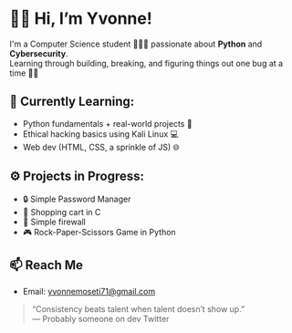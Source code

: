 # 👋🏽 Hi, I’m Yvonne!

I'm a Computer Science student 👩🏽‍💻 passionate about **Python** and **Cybersecurity**.  
Learning through building, breaking, and figuring things out one bug at a time 🐛💥

## 🧠 Currently Learning:
- Python fundamentals + real-world projects 🐍
- Ethical hacking basics using Kali Linux 💻
- Web dev (HTML, CSS, a sprinkle of JS) 🌐

## ⚙️ Projects in Progress:
- 🔒 Simple Password Manager
- 🛒 Shopping cart in C
- 🧱 Simple firewall
- 🎮 Rock-Paper-Scissors Game in Python

## 📫 Reach Me
- Email: yvonnemoseti71@gmail.com

> “Consistency beats talent when talent doesn’t show up.”  
> — Probably someone on dev Twitter



<!--
**Moseti-suddo/Moseti-suddo** is a ✨ _special_ ✨ repository because its `README.md` (this file) appears on your GitHub profile.

Here are some ideas to get you started:

- 🔭 I’m currently working on ...
- 🌱 I’m currently learning ...
- 👯 I’m looking to collaborate on ...
- 🤔 I’m looking for help with ...
- 💬 Ask me about ...
- 📫 How to reach me: ...
- 😄 Pronouns: ...
- ⚡ Fun fact: ...
-->
